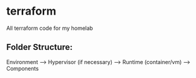 # terraform
All terraform code for my homelab

## Folder Structure:
Environment --> Hypervisor (if necessary) --> Runtime (container/vm) --> Components
    
